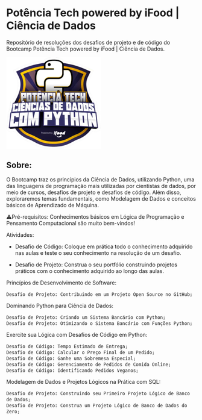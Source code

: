 # Potência Tech powered by iFood | Ciência de Dados

Repositório de resoluções dos desafios de projeto e de código do Bootcamp Potência Tech powered by iFood | Ciência de Dados.

<img src="images\Data Science Python logo.webp" align='center' alt="drawing" width="250" heigth="250"/>

## Sobre:

O Bootcamp traz os princípios da Ciência de Dados, utilizando Python, uma das linguagens de programação mais utilizadas por cientistas de dados, por meio de cursos, desafios de projeto e desafios de código. Além disso, exploraremos temas fundamentais, como Modelagem de Dados e conceitos básicos de Aprendizado de Máquina.

⚠️Pré-requisitos: Conhecimentos básicos em Lógica de Programação e Pensamento Computacional são muito bem-vindos!

Atividades:

* Desafio de Código: Coloque em prática todo o conhecimento adquirido nas aulas e teste o seu conhecimento na resolução de um desafio.

* Desafio de Projeto: Construa o seu portfólio construindo projetos práticos com o conhecimento adquirido ao longo das aulas.

Princípios de Desenvolvimento de Software:

    Desafio de Projeto: Contribuindo em um Projeto Open Source no GitHub;

Dominando Python para Ciência de Dados:

    Desafio de Projeto: Criando um Sistema Bancário com Python;
    Desafio de Projeto: Otimizando o Sistema Bancário com Funções Python;

Exercite sua Lógica com Desafios de Código em Python:

    Desafio de Código: Tempo Estimado de Entrega;
    Desafio de Código: Calcular o Preço Final de um Pedido;
    Desafio de Código: Ganhe uma Sobremesa Especial;
    Desafio de Código: Gerenciamento de Pedidos de Comida Online;
    Desafio de Código: Identificando Pedidos Veganos;

Modelagem de Dados e Projetos Lógicos na Prática com SQL:

    Desafio de Projeto: Construindo seu Primeiro Projeto Lógico de Banco de Dados;
    Desafio de Projeto: Construa um Projeto Lógico de Banco de Dados do Zero;
